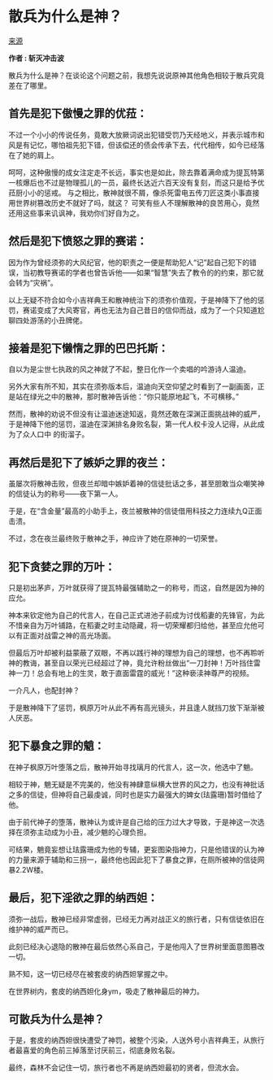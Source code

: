 # 散兵为什么是神？
[来源](https://bbs.nga.cn/read.php?&tid=37212527)

**作者 : 斩灭冲击波**



散兵为什么是神？在谈论这个问题之前，我想先说说原神其他角色相较于散兵究竟差在了哪里。

## 首先是犯下傲慢之罪的优菈：

不过一个小小的传说任务，竟敢大放厥词说出犯错受罚乃天经地义，并表示城市和风是有记忆，哪怕祖先犯下错，但该偿还的债会传承下去，代代相传，如今已经落在了她的肩上。

呵呵，这种傲慢的成女注定走不长远，事实也是如此，除去靠着满命成为提瓦特第一核爆后也不过是物理孤儿的一员，最终长达近六百天没有复刻，而这只是给予优菈厨小小的惩戒。
与之相比，散神就很不屑，像杀死雷电五传刀匠这类小事直接用世界树篡改历史不就好了吗，就这？
可笑有些人不理解散神的良苦用心，竟然还用这些事来讥讽神，我劝你们好自为之。


## 然后是犯下愤怒之罪的赛诺：

因为作为曾经须弥的大风纪官，他的职责之一便是帮助犯人“记”起自己犯下的错误，当初教导赛诺的学者也曾告诉他——如果“智慧”失去了教令的的约束，那它就会转为“灾祸”。

以上无疑不符合如今小吉祥典王和散神统治下的须弥价值观，于是神降下了他的惩罚，赛诺变成了大风寄官，再也无法为自己昔日的信仰而战，成为了一个只知道尬聊四处游荡的小丑牌佬。


## 接着是犯下懒惰之罪的巴巴托斯：

自以为是尘世七执政的风之神就了不起，整日化作一个卖唱的吟游诗人温迪。

另外大家有所不知，其实在须弥版本后，温迪向天空仰望之时看到了一副画面，正是站在绿光之中的散神，那时散神告诉他：“你只能原地起飞，不可横移。”

然而，散神的劝说不但没有让温迪迷途知返，竟然还敢在深渊正面挑战神的威严，于是神降下他的惩罚，温迪在深渊排名身败名裂，第一代人权卡没人记得，从此成为了众人口中 的街溜子。


## 再然后是犯下了嫉妒之罪的夜兰：

虽屡次将散神击败，但夜兰却暗中嫉妒着神的信徒批话之多，甚至胆敢当众嘲笑神的信徒认为的称号——夜下第一人。

于是，在“含金量”最高的小助手上，夜兰被散神的信徒借用科技之力连续九Q正面击溃。

不过，念在夜兰最终败于散神之手，神应许了她在原神的一切荣誉。


## 犯下贪婪之罪的万叶：

只是初出茅庐，万叶就获得了提瓦特最强辅助之一的称号，而这，自然是因为神的应允。

神本来钦定他为自己的代言人，在自己正式进池子前成为讨伐稻妻的先锋官，为此不惜亲自为万叶铺路，在稻妻之时主动隐藏，将一切荣耀都归给他，甚至应允他可以有正面对战雷之神的高光场面。

但最后万叶却被利益蒙蔽了双眼，不再以践行神的理想为自己的理想，也不再聆听神的教诲，甚至自以荣光已经超过了神，竟允许粉丝做出“一刀封神！万叶挡住雷神一刀！总会有地上的生灵，敢于直面雷霆的威光！”这种亵渎神尊严的视频。

一介凡人，也配封神？

于是散神降下了惩罚，枫原万叶从此不再有高光镜头，并且逢人就挡刀放下渐渐被人厌恶。

## 犯下暴食之罪的魈：

在神子枫原万叶堕落之后，散神开始寻找璃月的代言人，这一次，他选中了魈。

相较于神，魈无疑是不完美的，他没有神肆意纵横大世界的风之力，也没有神批话之多的信徒，但神将自己最虔诚，同时也是实力最强大的婢女(珐露珊)暂时借给了他。

由于前代神子的堕落，散神认为或许是自己给的压力过大才导致，于是神这一次选择在须弥主动成为小丑，减少魈的心理负担。

可结果，魈竟妄想让珐露珊成为他的专辅，更妄图染指神力，只是他错误的认为神的力量来源于辅助和三拐一，最终他也因此犯下了暴食之罪，在厕所被神的信徒网暴2.2W楼。


## 最后，犯下淫欲之罪的纳西妲：

须弥一战后，散神已经非常虚弱，已经无力再对战正义的旅行者，只有信徒依旧在维护神的威严而已。

此刻已经决心退隐的散神在最后依然心系自己，于是他闯入了世界树里面意图篡改一切。

熟不知，这一切已经尽在被套皮的纳西妲掌握之中。

在世界树内，套皮的纳西妲化身ym，吸走了散神最后的神力。

## 可散兵为什么是神？

于是，套皮的纳西妲很快遭受了神罚，被整个污染，人送外号小吉祥典王，从旅行者最喜爱的角色前三掉落至讨厌前三，彻底身败名裂。

最终，森林不会记住一切，旅行者也不再是纳西妲最初的贤者，但流水会。

